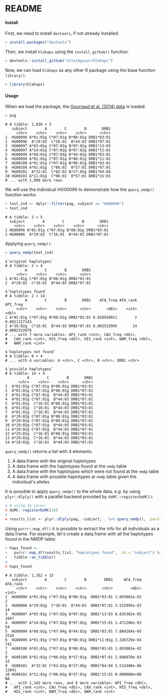 README
================

#### Install

First, we need to install `devtools`, if not already installed.

``` r
> install.packages("devtools")
```

Then, we install `hlahaps` using the `install_github()` function.

``` r
> devtools::install_github("VitorAguiar/hlahaps")
```

Now, we can load `hlahaps` as any other R package using the base function `library()`.

``` r
> library(hlahaps)
```

#### Usage

When we load the package, the [Gourraud et al. (2014) data](http://dx.doi.org/10.1371/journal.pone.0097282) is loaded.

``` r
> pag
```

    # A tibble: 1,910 × 5
       subject        A        C        B       DRB1
         <chr>    <chr>    <chr>    <chr>      <chr>
    1  HG00096 A*01:01g C*07:01g B*08:01g DRB1*03:01
    2  HG00096  A*29:02  C*16:01  B*44:03 DRB1*07:01
    3  HG00097 A*03:01g C*07:02g B*07:02g DRB1*13:03
    4  HG00097 A*24:02g C*07:02g B*07:02g DRB1*15:01
    5  HG00099 A*68:01g C*07:04g B*44:02g DRB1*03:01
    6  HG00099 A*01:01g C*07:01g B*08:01g DRB1*11:01
    7  HG00100 A*01:01g C*07:01g B*08:01g DRB1*03:01
    8  HG00100 A*01:01g  C*06:02  B*57:01 DRB1*07:01
    9  HG00101  A*32:01  C*02:02 B*27:05g DRB1*04:04
    10 HG00101 A*11:01g  C*06:02  B*57:01 DRB1*15:01
    # ... with 1,900 more rows

We will use the individual HG00096 to demonstrate how the `query_nmdp()` function works:

``` r
> test_ind <- dplyr::filter(pag, subject == "HG00096")
> test_ind
```

    # A tibble: 2 × 5
      subject        A        C        B       DRB1
        <chr>    <chr>    <chr>    <chr>      <chr>
    1 HG00096 A*01:01g C*07:01g B*08:01g DRB1*03:01
    2 HG00096  A*29:02  C*16:01  B*44:03 DRB1*07:01

Applying `query_nmdp()`:

``` r
> query_nmdp(test_ind)
```

    $`original haplotypes`
    # A tibble: 2 × 4
             A        C        B       DRB1
         <chr>    <chr>    <chr>      <chr>
    1 A*01:01g C*07:01g B*08:01g DRB1*03:01
    2  A*29:02  C*16:01  B*44:03 DRB1*07:01

    $`haplotypes found`
    # A tibble: 2 × 14
             A        C        B       DRB1    AFA_freq AFA_rank     API_freq
         <chr>    <chr>    <chr>      <chr>       <dbl>    <int>        <dbl>
    1 A*01:01g C*07:01g B*08:01g DRB1*03:01 0.010938011        2 0.0011127143
    2 A*29:02g  C*16:01  B*44:03 DRB1*07:01 0.003515995       14 0.0002314976
    # ... with 7 more variables: API_rank <int>, CAU_freq <dbl>,
    #   CAU_rank <int>, HIS_freq <dbl>, HIS_rank <int>, NAM_freq <dbl>,
    #   NAM_rank <int>

    $`haplotypes not found`
    # A tibble: 0 × 4
    # ... with 4 variables: A <chr>, C <chr>, B <chr>, DRB1 <chr>

    $`possible haplotypes`
    # A tibble: 14 × 4
              A        C        B       DRB1
          <chr>    <chr>    <chr>      <chr>
    1  A*01:01g C*07:01g B*08:01g DRB1*03:01
    2  A*01:01g C*07:01g B*08:01g DRB1*07:01
    3  A*01:01g C*07:01g  B*44:03 DRB1*03:01
    4  A*01:01g C*07:01g  B*44:03 DRB1*07:01
    5  A*01:01g  C*16:01 B*08:01g DRB1*03:01
    6  A*01:01g  C*16:01  B*44:03 DRB1*03:01
    7  A*01:01g  C*16:01  B*44:03 DRB1*07:01
    8  A*29:02g C*07:01g B*08:01g DRB1*03:01
    9  A*29:02g C*07:01g B*08:01g DRB1*07:01
    10 A*29:02g C*07:01g  B*44:03 DRB1*03:01
    11 A*29:02g C*07:01g  B*44:03 DRB1*07:01
    12 A*29:02g  C*16:01 B*08:01g DRB1*03:01
    13 A*29:02g  C*16:01  B*44:03 DRB1*03:01
    14 A*29:02g  C*16:01  B*44:03 DRB1*07:01

`query_nmdp()` returns a list with 4 elements:

1.  A data.frame with the original haplotypes
2.  A data.frame with the haplotypes found at the `nmdp` table
3.  A data.frame with the haplotypes which were not found at the `nmdp` table
4.  A data.frame with possible haplotypes at `nmdp` table given the individual's alleles

It is possible to apply `query_nmdp()` to the whole data, e.g. by using `plyr::dlply()` with a parallel backend provided by `doMC::registerDoMC()`:

``` r
> # using 16 cores:
> doMC::registerDoMC(16)
> 
> results_list <- plyr::dlply(pag, ~subject, . %>% query_nmdp(), .parallel = TRUE)
```

Using `purrr::map_df()` it is possible to extract the info for all individuals as a data.frame. For example, let's create a data.frame with all the haplotypes found in the NMDP table:

``` r
> haps_found <- 
+   purrr::map_df(results_list, "haplotypes found", .id = "subject") %>%
+   tibble::as_tibble()
> 
> haps_found
```

    # A tibble: 1,352 × 15
       subject        A        C        B        DRB1     AFA_freq AFA_rank
         <chr>    <chr>    <chr>    <chr>       <chr>        <dbl>    <int>
    1  HG00096 A*01:01g C*07:01g B*08:01g  DRB1*03:01 1.093801e-02        2
    2  HG00096 A*29:02g  C*16:01  B*44:03  DRB1*07:01 3.515995e-03       14
    3  HG00097 A*03:01g C*07:02g B*07:02g  DRB1*13:03 8.835382e-05     2047
    4  HG00097 A*24:02g C*07:02g B*07:02g  DRB1*15:01 1.471206e-03       54
    5  HG00099 A*68:01g C*07:04g B*44:02g  DRB1*03:01 7.084284e-05     2518
    6  HG00099 A*01:01g C*07:01g B*08:01g DRB1*11:01g 2.326729e-04      741
    7  HG00100 A*01:01g C*07:01g B*08:01g  DRB1*03:01 1.093801e-02        2
    8  HG00100 A*01:01g C*06:02g B*57:01g  DRB1*07:01 2.086870e-03       33
    9  HG00101  A*32:01 C*02:02g B*27:05g  DRB1*04:04 5.512488e-06    12841
    10 HG00101 A*11:01g C*06:02g B*57:01g  DRB1*15:01 0.000000e+00       NA
    # ... with 1,342 more rows, and 8 more variables: API_freq <dbl>,
    #   API_rank <int>, CAU_freq <dbl>, CAU_rank <int>, HIS_freq <dbl>,
    #   HIS_rank <int>, NAM_freq <dbl>, NAM_rank <int>
